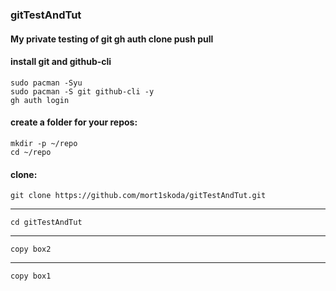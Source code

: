 ### gitTestAndTut
#### My private testing of git gh auth clone push pull

#### install git and github-cli
```
sudo pacman -Syu
sudo pacman -S git github-cli -y
gh auth login
```

#### create a folder for your repos:
```
mkdir -p ~/repo
cd ~/repo
```

#### clone:

```
git clone https://github.com/mort1skoda/gitTestAndTut.git
```
---


```
cd gitTestAndTut
```
---


```
copy box2
```
---


```
copy box1
```



